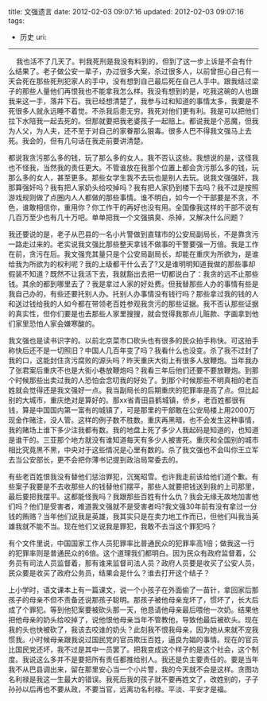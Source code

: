 title: 文强遗言
date: 2012-02-03 09:07:16
updated: 2012-02-03 09:07:16
tags: 
 - 历史
uri: 
---

    我也活不了几天了。判我死刑是我没有料到的，但到了这一步上诉是不会有什么结果了。老子做公安一辈子，办过很多大案，杀过很多人，以前曾担心自己有一天会死在那些死刑犯家人的手中，没有想到自己最后死在自己人手中。跟我结过梁子的那些人量他们再恨我也不能拿我怎么样。我没有想到的是，吃我这碗的人也跟我来这一手，落井下石。我已经想清楚了，我参与过和知道的事情太多，我要是不死很多人就永远睡不着觉。不杀我后患无穷。我死对他们更有利。我是可以把他们拉下水陪我一起去死的。但那就要把我老婆孩子一起赔上。都说我是个恶魔，但我为人父，为人夫，还不至于对自己的家眷那么狠毒。很多人巴不得我文强马上去死。我会的，但有几句话在我走前要讲清楚。

都说我贪污那么多的钱，玩了那么多的女人。我不否认这些。我想说的是，这怪我也不怪我，当然我的责任更大。不管谁放在我那个位置上都会贪污那么多的钱，玩那么多的女人，甚至更多。那些女学生我不去玩也是别人去玩。说我文强强奸，我那算强奸吗？我有把人家奶头给咬掉吗？我有把人家扔到楼下去吗？我不过是按照游戏规则做了点圈内人人都做的那些事情。谁不明白，如今一个干部要是不贪，不色，谁敢相信你，重用你？你工作干的再好也没有用。全国像我这样的干部不说有几百万至少也有几十万吧。单单把我一个文强搞臭、杀掉，又解决什么问题？

我还要说的是，老子从巴县的一名小片警做到直辖市的公安局副局长，不是靠贪污一路走过来的。老实说我文强比那些整天拿钱不做事的干警要强一万倍。我是工作在前，贪污在后。我文强充其量只是个公安局副局长，却能在重庆为所欲为，是谁给我为所欲为的权利呢？我的上级都干什么去了?又是谁明明知道我做的那些事却假装不知道？既然不让我活下去，我就豁出去把一切都说白了：我贪的远不止那些钱。其余的都到哪里去了？我是拿过人家的好处费。但我替那些人办的事情有些是我自己办的，有些还要托别人办。托别人办事情没有钱行吗？那些拿过我的钱的人和送过钱给我的人如今都在带领老百姓参观我贪污的那些证据。我不否认那些证据的真实性，但你们要是也去那些人家里搜搜，就会觉得我那点儿赃款、字画拿到他们家里恐怕人家会嫌寒酸的。

我文强也是读书识字的。以前北京菜市口砍头也有很多的民众拍手称快。可这拍手称快后还不是一切照旧？中国人几百年变了吗？我看什么也没变。杀了我不过封了我的口，这能封住贪污腐败的源头吗？昨天重庆大街上有很多人放鞭炮。当年我办了张君案后重庆不也是大街小巷放鞭炮吗？我看三年后他们还要不要放鞭炮。到那个时候那些出卖过我的人恐怕会念叨我的好处了。到那个时候那些不明真相的老百姓就会觉得还是我文强好一点。我当副局长的后期重庆的犯罪率是高了点。但比起别的大城市，重庆绝对是算好的。那xx省青田县鹤城镇，侨乡，老百姓都很有钱，算是中国国内第一富有的城镇了，可是那里的干部敢在公安局楼上用2000万现金作赌注，没人管。这样的例子数不胜数。重庆再黑暗，也不会发生这种事情，我的赌场上谁下多少注我都有数。我的地盘上死了多少人我起码是知道的，也知道是谁干的。三亚那个地方就没有谁知道每天有多少人被害死。重庆和全国别的城市相比究竟黑不黑，中央对于这些情况是心里有数的。杀了我文强也不会叫你王立军去当公安部长，更不会把你薄书记提到政治局常委去的。

有些老百姓恨我没有替他们惩治罪犯，沉冤昭雪。也许我走前该给他们道个歉。有些案子我要是不去收那些人的钱替他们摆平，那些人就要把钱送到我的上司那里，最后要把我摆平。这都能怪我吗？我跟那些百姓有什么仇？我会无缘无故地加害他们吗？他们是受害者，难道我文强就不是受害者吗?我文强30年前有没有拿过一分钱的贿赂？当年他们说我是英雄，我其实只是在卖力地工作而已，但他们叫我当英雄我就不能不当。现在他们又说我是罪犯，我敢不去当这个罪犯吗？

有个文件里说，中国国家工作人员犯罪率比普通民众的犯罪率高1倍；做我这一行的犯罪率则是普通民众的6倍。这个道理我们都明白。因为民众有政府监督着，公务员有司法人员监督着，那有谁来监督司法人员？政府人员要是收买了公安人员，民众要是收买了政府公务员，结果会是什么？谁去打开这个结子？

上小学时，语文课本上有一篇课文，说一个小孩子在外面偷了一苗针，拿回家后那孩子的母亲不但不责备还说那孩子聪明。那孩子被他母亲宠坏了，惯坏了，长大后成了个罪犯。等到他犯案要被砍头那一天，他恳请他母亲最后喂他一次奶。结果他把他母亲的奶头给咬掉了，说他恨他母亲当年不管教他，导致他最后被砍头。现在我的头也快被砍了，我该去咬谁的奶头？此刻我不恨我母亲，因为她从来就不宠我惯我。小时候母亲跟我说过国民党的官员欺压百姓，逼良为娼的事情。现在的官员比国民党还坏，我不过是其中一员罢了。把我变成这个样子的是这个社会，这个制度。我说这么多并不是要把所有责任都推给别人。我还是负主要责任的。要是当年我不从巴县调出来，留在那里安心当一个小片警，我的今天就不会是这样。贪图功名利禄是我这一生最大的错误。我死后我的孩子就不要再姓文了，改姓别的，子子孙孙以后再也不要从政，不要当官，远离功名利禄。平淡、平安才是福。